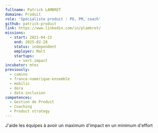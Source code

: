 ```yaml
---
fullname: Patrick LAMBRET
domaine: Produit
role: 'Spécialiste produit : PO, PM, coach'
github: patrick-produit
link: https://www.linkedin.com/in/plambret/
missions:
  - start: 2021-04-22
    end: 2025-02-28
    status: independent
    employer: Malt
    startups:
      - vert.impact
incubator: mtes
previously:
  - camino
  - france-numerique-ensemble
  - mobilic
  - dora
  - data-inclusion
competences:
  - Gestion de Produit
  - Coaching
  - Product strategy
---
```

J'aide les équipes à avoir un maximum d'impact en un minimum d'effort
